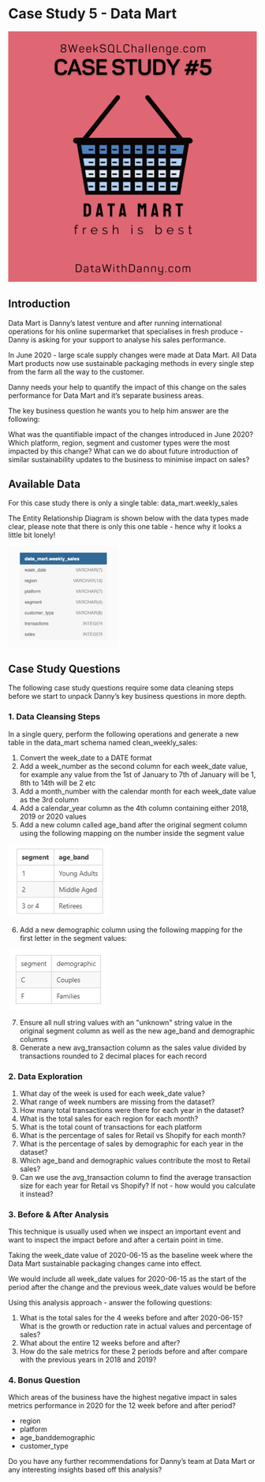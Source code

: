 # Case Study 5 - Data Mart

![](https://github.com/Tushara08/Portfolio-Projects/blob/main/Project%203/Case%20Study%205%20-%20Data%20Mart/images/5.png?raw=True)

## Introduction
Data Mart is Danny’s latest venture and after running international operations for his online supermarket that specialises in fresh produce - Danny is asking for your support to analyse his sales performance.

In June 2020 - large scale supply changes were made at Data Mart. All Data Mart products now use sustainable packaging methods in every single step from the farm all the way to the customer.

Danny needs your help to quantify the impact of this change on the sales performance for Data Mart and it’s separate business areas.

The key business question he wants you to help him answer are the following:

What was the quantifiable impact of the changes introduced in June 2020?
Which platform, region, segment and customer types were the most impacted by this change?
What can we do about future introduction of similar sustainability updates to the business to minimise impact on sales?

## Available Data
For this case study there is only a single table: data_mart.weekly_sales

The Entity Relationship Diagram is shown below with the data types made clear, please note that there is only this one table - hence why it looks a little bit lonely!

![](https://github.com/Tushara08/Portfolio-Projects/blob/main/Project%203/Case%20Study%205%20-%20Data%20Mart/images/ER%205.png?raw=True)

## Case Study Questions
The following case study questions require some data cleaning steps before we start to unpack Danny’s key business questions in more depth.

### 1. Data Cleansing Steps
In a single query, perform the following operations and generate a new table in the data_mart schema named clean_weekly_sales:

1. Convert the week_date to a DATE format
2. Add a week_number as the second column for each week_date value, for example any value from the 1st of January to 7th of January will be 1, 8th to 14th will be 2 etc
3. Add a month_number with the calendar month for each week_date value as the 3rd column
4. Add a calendar_year column as the 4th column containing either 2018, 2019 or 2020 values
5. Add a new column called age_band after the original segment column using the following mapping on the number inside the segment value

![](https://github.com/Tushara08/Portfolio-Projects/blob/main/Project%203/Case%20Study%205%20-%20Data%20Mart/images/age%205.png?raw=True)

6. Add a new demographic column using the following mapping for the first letter in the segment values:

![](https://github.com/Tushara08/Portfolio-Projects/blob/main/Project%203/Case%20Study%205%20-%20Data%20Mart/images/demo%205.png?raw=True)

7. Ensure all null string values with an "unknown" string value in the original segment column as well as the new age_band and demographic columns
8. Generate a new avg_transaction column as the sales value divided by transactions rounded to 2 decimal places for each record

### 2. Data Exploration

1. What day of the week is used for each week_date value?
2. What range of week numbers are missing from the dataset?
3. How many total transactions were there for each year in the dataset?
4. What is the total sales for each region for each month?
5. What is the total count of transactions for each platform
6. What is the percentage of sales for Retail vs Shopify for each month?
7. What is the percentage of sales by demographic for each year in the dataset?
8. Which age_band and demographic values contribute the most to Retail sales?
9. Can we use the avg_transaction column to find the average transaction size for each year for Retail vs Shopify? If not - how would you calculate it instead?

### 3. Before & After Analysis
This technique is usually used when we inspect an important event and want to inspect the impact before and after a certain point in time.

Taking the week_date value of 2020-06-15 as the baseline week where the Data Mart sustainable packaging changes came into effect.

We would include all week_date values for 2020-06-15 as the start of the period after the change and the previous week_date values would be before

Using this analysis approach - answer the following questions:

1. What is the total sales for the 4 weeks before and after 2020-06-15? What is the growth or reduction rate in actual values and percentage of sales?
2. What about the entire 12 weeks before and after?
3. How do the sale metrics for these 2 periods before and after compare with the previous years in 2018 and 2019?

### 4. Bonus Question
Which areas of the business have the highest negative impact in sales metrics performance in 2020 for the 12 week before and after period?

* region
* platform
* age_banddemographic
* customer_type
  
Do you have any further recommendations for Danny’s team at Data Mart or any interesting insights based off this analysis?
